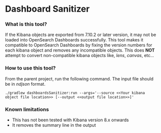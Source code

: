 # Dashboard Sanitizer

### What is this tool?
If the Kibana objects are exported from 7.10.2 or later version, it may not be loaded into OpenSearch Dashboards successfully. This tool makes it compatible to OpenSearch Dashboards by fixing the version numbers for each kibana object and removes any incompatible objects. This does **NOT** attempt to convert non-compatible kibana objects like, *lens*, *canvas*, etc...   

### How to use this tool?

From the parent project, run the following command. The input file should be in *ndjson* format.
```shell
./gradlew dashboardsSanitizer:run --args='--source <<Your kibana object file location>> [--output <<output file location>>]'
```

### Known limitations

* This has not been tested with Kibana version 8.x onwards
* It removes the summary line in the output
